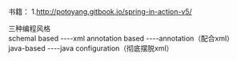 书籍：
1.http://potoyang.gitbook.io/spring-in-action-v5/  


三种编程风格  
schemal based ----xml
annotation based ----annotation（配合xml）  
java-based ----java configuration（彻底摆脱xml）
